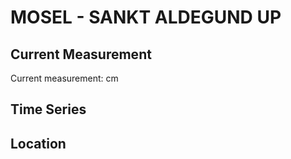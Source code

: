 # MOSEL - SANKT ALDEGUND UP

## Current Measurement

Current measurement: <Value topic="rivers/pegel-online/MOSEL/SANKT ALDEGUND UP/measurementValue"/> cm

## Time Series

<TimeSeries topic="rivers/pegel-online/MOSEL/SANKT ALDEGUND UP/measurementValue" period="week" />

## Location

<WorldMap>
  <Marker lat="50.08931631805932" lon="7.13399369641409" labelTopic="rivers/pegel-online/MOSEL/SANKT ALDEGUND UP" />
</WorldMap>
